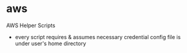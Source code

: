 # aws
AWS Helper Scripts

- every script requires & assumes necessary credential config file is under user's home directory
